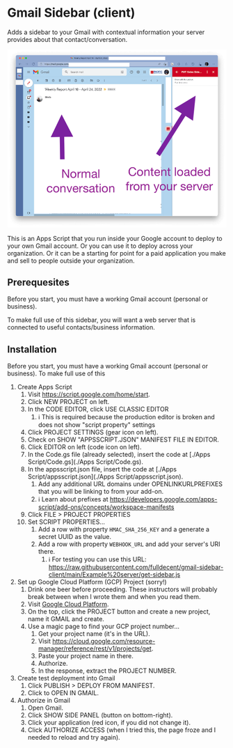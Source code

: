 # Gmail Sidebar (client)

Adds a sidebar to your Gmail with contextual information your server provides about that contact/conversation.

![screenshot](./screenshot.png)

This is an Apps Script that you run inside your Google account to deploy to your own Gmail account. Or you can use it to deploy across your organization. Or it can be a starting for point for a paid application you make and sell to people outside your organization.

## Prerequesites

Before you start, you must have a working Gmail account (personal or business).

To make full use of this sidebar, you will want a web server that is connected to useful contacts/business information.

## Installation

Before you start, you must have a working Gmail account (personal or business). To make full use of this 

1. Create Apps Script
   1. Visit https://script.google.com/home/start.
   2. Click NEW PROJECT on left.
   3. In the CODE EDITOR, click USE CLASSIC EDITOR
      1. :information_source: This is required because the production editor is broken and does not show "script property" settings
   4. Click PROJECT SETTINGS (gear icon on left).
   5. Check on SHOW "APPSSCRIPT.JSON" MANIFEST FILE IN EDITOR.
   6. Click EDITOR on left (code icon on left).
   7. In the Code.gs file (already selected), insert the code at [./Apps Script/Code.gs](./Apps Script/Code.gs).
   8. In the appsscript.json file, insert the code at [./Apps Script/appsscript.json](./Apps Script/appsscript.json).
      1. Add any additional URL domains under OPENLINKURLPREFIXES that you will be linking to from your add-on.
      2. :information_source: Learn about prefixes at https://developers.google.com/apps-script/add-ons/concepts/workspace-manifests
   9. Click FILE > PROJECT PROPERTIES
   10. Set SCRIPT PROPERTIES...
       1. Add a row with property `HMAC_SHA_256_KEY` and a generate a secret UUID as the value.
       2. Add a row with property `WEBHOOK_URL` and add your server's URI there.
          1. :information_source: For testing you can use this URL: https://raw.githubusercontent.com/fulldecent/gmail-sidebar-client/main/Example%20server/get-sidebar.js
2. Set up Google Cloud Platform (GCP) Project (sorry!)
   1. Drink one beer before proceeding. These instructors will probably break between when I wrote them and when you read them.
   2. Visit [Google Cloud Platform](https://developers.google.com/apps-script/guides/cloud-platform-projects).
   3. On the top, click the PROJECT button and create a new project, name it GMAIL and create.
   4. Use a magic page to find your GCP project number...
      1. Get your project name (it's in the URL).
      2. Visit https://cloud.google.com/resource-manager/reference/rest/v1/projects/get.
      3. Paste your project name in there.
      4. Authorize.
      5. In the response, extract the PROJECT NUMBER.
3. Create test deployment into Gmail
   1. Click PUBLISH > DEPLOY FROM MANIFEST.
   2. Click to OPEN IN GMAIL.
4. Authorize in Gmail
   1. Open Gmail.
   2. Click SHOW SIDE PANEL (button on bottom-right).
   3. Click your application (red icon, if you did not change it).
   4. Click AUTHORIZE ACCESS (when I tried this, the page froze and I needed to reload and try again).
